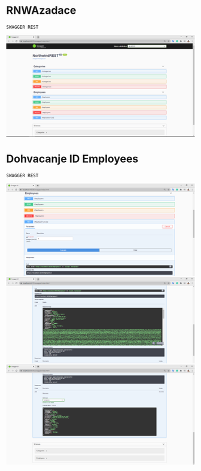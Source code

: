 # RNWAzadace

```
SWAGGER REST

```
![alt text]( https://raw.githubusercontent.com/toneymar11/RNWAzadace/master/images/rest1.PNG)

# Dohvacanje ID Employees
```
SWAGGER REST

```
![alt text]( https://raw.githubusercontent.com/toneymar11/RNWAzadace/master/images/rest2.PNG)
![alt text]( https://raw.githubusercontent.com/toneymar11/RNWAzadace/master/images/rest3.PNG)
![alt text]( https://raw.githubusercontent.com/toneymar11/RNWAzadace/master/images/rest4.PNG)
